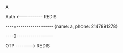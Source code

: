 A



Auth   <---------- REDIS




----=------------------
{name: a, phone: 2147891278}

----0------------------






OTP         -------> REDIS